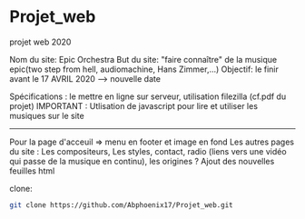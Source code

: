 # Projet_web
 projet web 2020
  
  Nom du site: Epic Orchestra 
  But du site: "faire connaître" de la musique epic(two step from hell, audiomachine, Hans Zimmer,...) 
  Objectif: le finir avant le 17 AVRIL 2020 --> nouvelle date 
  
  Spécifications : le mettre en ligne sur serveur, utilisation filezilla (cf.pdf du projet)
                IMPORTANT : Utlisation de javascript pour lire et utiliser les musiques sur le site


_______________________________________________________________________________________________________

Pour la page d'acceuil => menu en footer et image en fond 
Les autres pages du site : Les compositeurs, Les styles, contact, radio (liens vers une vidéo qui passe de la musique en continu), les origines ?
Ajout des nouvelles feuilles html



clone: 
```bash
git clone https://github.com/Abphoenix17/Projet_web.git
```
